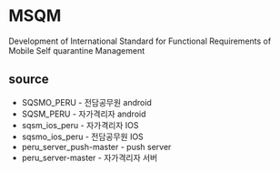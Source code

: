 # MSQM
Development of International Standard for Functional Requirements of Mobile Self quarantine Management
## source 
* SQSMO_PERU - 전담공무원 android
* SQSM_PERU - 자가격리자 android
* sqsm_ios_peru - 자가격리자 IOS
* sqsmo_ios_peru - 전담공무원 IOS
* peru_server_push-master - push server
* peru_server-master - 자가격리자 서버
